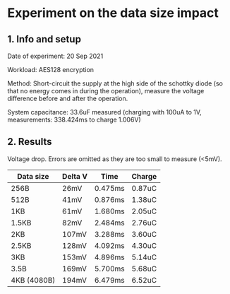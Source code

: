 # Experiment on the data size impact

## 1. Info and setup

Date of experiment: 20 Sep 2021

Workload: AES128 encryption

Method: Short-circuit the supply at the high side of the schottky diode (so that no energy comes in during the operation), measure the voltage difference before and after the operation.

System capacitance: 33.6uF measured (charging with 100uA to 1V, measurements: 338.424ms to charge 1.006V)

## 2. Results

Voltage drop. Errors are omitted as they are too small to measure (<5mV).

| Data size   | Delta V | Time    | Charge |
| ----------- | ------- | ------- | ------ |
| 256B        | 26mV    | 0.475ms | 0.87uC |
| 512B        | 41mV    | 0.876ms | 1.38uC |
| 1KB         | 61mV    | 1.680ms | 2.05uC |
| 1.5KB       | 82mV    | 2.484ms | 2.76uC |
| 2KB         | 107mV   | 3.288ms | 3.60uC |
| 2.5KB       | 128mV   | 4.092ms | 4.30uC |
| 3KB         | 153mV   | 4.896ms | 5.14uC |
| 3.5B        | 169mV   | 5.700ms | 5.68uC |
| 4KB (4080B) | 194mV   | 6.479ms | 6.52uC |